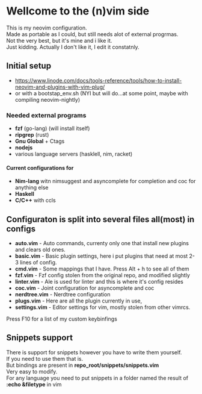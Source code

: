 # Wellcome to the (n)vim side
This is my neovim configuration.\
Made as portable as I could, but still needs alot of external progrmas.\
Not the very best, but it's mine and i like it.\
Just kidding. Actually I don't like it, I edit it constatnly.

## Initial setup
- https://www.linode.com/docs/tools-reference/tools/how-to-install-neovim-and-plugins-with-vim-plug/
- or with a bootstap_env.sh (NYI but will do...at some point, maybe with compiling neovim-nightly)

### Needed external programs 
- **fzf** (go-lang) (will install itself)
- **ripgrep** (rust)
- **Gnu Global** + Ctags
- **nodejs**
- various language servers (hasklell, nim, racket)

####  Current configurations for  
- **Nim-lang** witn nimsuggest and asyncomplete for completion and coc for anything else
- **Haskell**
- **C/C++** with ccls

## Configuraton is split into several files all(most) in configs
- **auto.vim** - Auto commands, currenty only one that install new plugins and clears old ones.
- **basic.vim** - Basic plugin settings, here i put plugins that need at most 2-3 lines of config.
- **cmd.vim** - Some mappings that I have. Press Alt + h to see all of them
- **fzf.vim** - Fzf config stolen from the original repo, and modified slightly
- **linter.vim** - Ale is used for linter and this is where it's config resides
- **coc.vim** - Joint configuration for asyncomplete and coc 
- **nerdtree.vim** - Nerdtree configuration
- **plugs.vim** - Here are all the plugin currently in use, 
- **settings.vim** - Editor settings for vim, mostly stolen from other vimrcs.

Press F10 for a list of my custom keybinfings

## Snippets support

There is support for snippets however you have to write them yourself.\
If you need to use them that is.\
But bindings are present in **repo_root/snippets/snippets.vim**\
Very easy to modify.\
For any language you need to put snippets in a folder named the result of **:echo &filetype** in vim
